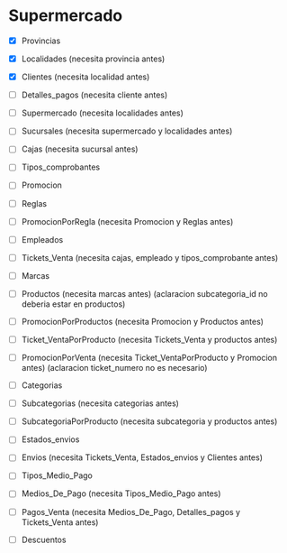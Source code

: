 # Supermercado

- [x]  Provincias
- [x]  Localidades (necesita provincia antes)
- [x]  Clientes (necesita localidad antes)
- [ ]  Detalles_pagos (necesita cliente antes)
- [ ]  Supermercado (necesita localidades antes)
- [ ]  Sucursales (necesita supermercado y localidades antes)
- [ ]  Cajas (necesita sucursal antes)
- [ ]  Tipos_comprobantes
- [ ]  Promocion
- [ ]  Reglas
- [ ]  PromocionPorRegla (necesita Promocion y Reglas antes)
- [ ]  Empleados
- [ ]  Tickets_Venta (necesita cajas, empleado y tipos_comprobante antes)
- [ ]  Marcas
- [ ]  Productos (necesita marcas antes) (aclaracion subcategoria_id no deberia estar en productos)
- [ ]  PromocionPorProductos (necesita Promocion y Productos antes)
- [ ]  Ticket_VentaPorProducto (necesita Tickets_Venta y productos antes)
- [ ]  PromocionPorVenta (necesita Ticket_VentaPorProducto y Promocion antes) (aclaracion ticket_numero no es necesario)
- [ ]  Categorias
- [ ]  Subcategorias (necesita categorias antes)
- [ ]  SubcategoriaPorProducto (necesita subcategoria y productos antes)
- [ ]  Estados_envios
- [ ]  Envios (necesita Tickets_Venta, Estados_envios y Clientes antes)
- [ ]  Tipos_Medio_Pago
- [ ]  Medios_De_Pago (necesita Tipos_Medio_Pago antes)
- [ ]  Pagos_Venta (necesita Medios_De_Pago, Detalles_pagos y Tickets_Venta antes)
- [ ]  Descuentos

